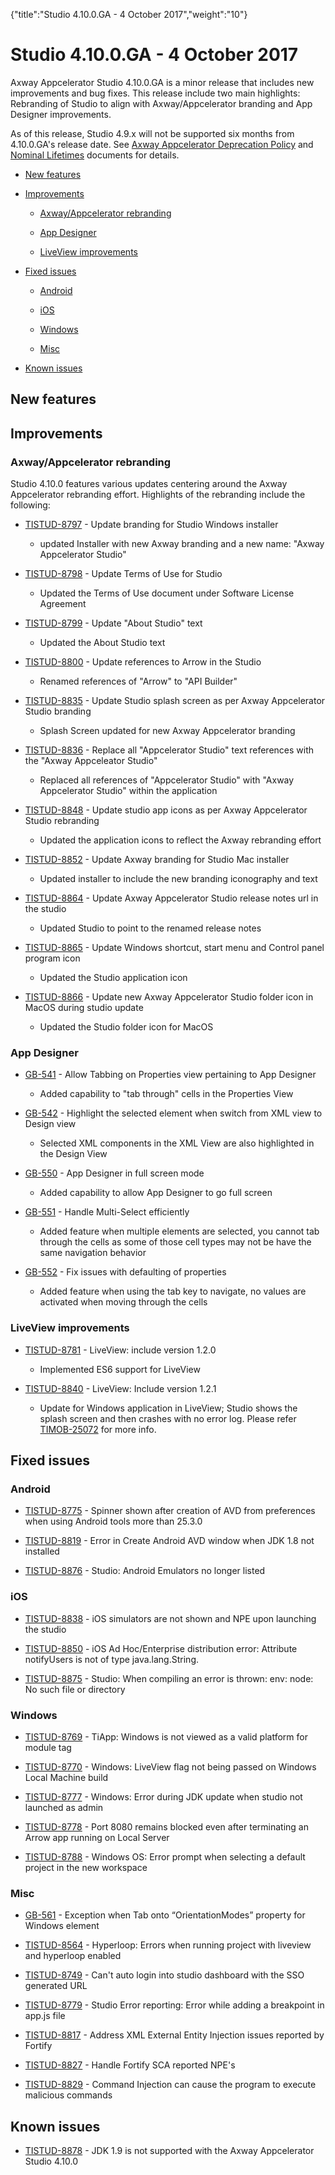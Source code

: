 {"title":"Studio 4.10.0.GA - 4 October 2017","weight":"10"} 

# Studio 4.10.0.GA - 4 October 2017

Axway Appcelerator Studio 4.10.0.GA is a minor release that includes new improvements and bug fixes. This release include two main highlights: Rebranding of Studio to align with Axway/Appcelerator branding and App Designer improvements.

As of this release, Studio 4.9.x will not be supported six months from 4.10.0.GA's release date. See [Axway Appcelerator Deprecation Policy](/docs/appc/AMPLIFY_Appcelerator_Services_Overview/Axway_Appcelerator_Deprecation_Policy/) and [Nominal Lifetimes](/docs/appc/AMPLIFY_Appcelerator_Services_Overview/Axway_Appcelerator_Product_Lifecycle/#NominalLifetimes) documents for details.

*   [New features](#Newfeatures)
    
*   [Improvements](#Improvements)
    
    *   [Axway/Appcelerator rebranding](#Axway/Appceleratorrebranding)
        
    *   [App Designer](#AppDesigner)
        
    *   [LiveView improvements](#LiveViewimprovements)
        
*   [Fixed issues](#Fixedissues)
    
    *   [Android](#Android)
        
    *   [iOS](#iOS)
        
    *   [Windows](#Windows)
        
    *   [Misc](#Misc)
        
*   [Known issues](#Knownissues)
    

## New features

## Improvements

### Axway/Appcelerator rebranding

Studio 4.10.0 features various updates centering around the Axway Appcelerator rebranding effort. Highlights of the rebranding include the following:

*   [TISTUD-8797](https://jira.appcelerator.org/browse/TISTUD-8797) - Update branding for Studio Windows installer
    
    *   updated Installer with new Axway branding and a new name: "Axway Appcelerator Studio"
        
*   [TISTUD-8798](https://jira.appcelerator.org/browse/TISTUD-8798) - Update Terms of Use for Studio
    
    *   Updated the Terms of Use document under Software License Agreement
        
*   [TISTUD-8799](https://jira.appcelerator.org/browse/TISTUD-8799) - Update "About Studio" text
    
    *   Updated the About Studio text
        
*   [TISTUD-8800](https://jira.appcelerator.org/browse/TISTUD-8800) - Update references to Arrow in the Studio
    
    *   Renamed references of "Arrow" to "API Builder"
        
*   [TISTUD-8835](https://jira.appcelerator.org/browse/TISTUD-8835) - Update Studio splash screen as per Axway Appcelerator Studio branding
    
    *   Splash Screen updated for new Axway Appcelerator branding
        
*   [TISTUD-8836](https://jira.appcelerator.org/browse/TISTUD-8836) - Replace all "Appcelerator Studio" text references with the "Axway Appceleator Studio"
    
    *   Replaced all references of "Appcelerator Studio" with "Axway Appcelerator Studio" within the application
        
*   [TISTUD-8848](https://jira.appcelerator.org/browse/TISTUD-8848) - Update studio app icons as per Axway Appcelerator Studio rebranding
    
    *   Updated the application icons to reflect the Axway rebranding effort
        
*   [TISTUD-8852](https://jira.appcelerator.org/browse/TISTUD-8852) - Update Axway branding for Studio Mac installer
    
    *   Updated installer to include the new branding iconography and text
        
*   [TISTUD-8864](https://jira.appcelerator.org/browse/TISTUD-8864) - Update Axway Appcelerator Studio release notes url in the studio
    
    *   Updated Studio to point to the renamed release notes
        
*   [TISTUD-8865](https://jira.appcelerator.org/browse/TISTUD-8865) - Update Windows shortcut, start menu and Control panel program icon
    
    *   Updated the Studio application icon
        
*   [TISTUD-8866](https://jira.appcelerator.org/browse/TISTUD-8866) - Update new Axway Appcelerator Studio folder icon in MacOS during studio update
    
    *   Updated the Studio folder icon for MacOS
        

### App Designer

*   [GB-541](https://jira.appcelerator.org/browse/GB-541) - Allow Tabbing on Properties view pertaining to App Designer
    
    *   Added capability to "tab through" cells in the Properties View
        
*   [GB-542](https://jira.appcelerator.org/browse/GB-542) - Highlight the selected element when switch from XML view to Design view
    
    *   Selected XML components in the XML View are also highlighted in the Design View
        
*   [GB-550](https://jira.appcelerator.org/browse/GB-550) - App Designer in full screen mode
    
    *   Added capability to allow App Designer to go full screen
        
*   [GB-551](https://jira.appcelerator.org/browse/GB-551) - Handle Multi-Select efficiently
    
    *   Added feature when multiple elements are selected, you cannot tab through the cells as some of those cell types may not be have the same navigation behavior
        
*   [GB-552](https://jira.appcelerator.org/browse/GB-552) - Fix issues with defaulting of properties
    
    *   Added feature when using the tab key to navigate, no values are activated when moving through the cells
        

### LiveView improvements

*   [TISTUD-8781](https://jira.appcelerator.org/browse/TISTUD-8781) - LiveView: include version 1.2.0
    
    *   Implemented ES6 support for LiveView
        
*   [TISTUD-8840](https://jira.appcelerator.org/browse/TISTUD-8840) - LiveView: Include version 1.2.1
    
    *   Update for Windows application in LiveView; Studio shows the splash screen and then crashes with no error log. Please refer [TIMOB-25072](https://jira.appcelerator.org/browse/TIMOB-25072) for more info.
        

## Fixed issues

### Android

*   [TISTUD-8775](https://jira.appcelerator.org/browse/TISTUD-8775) - Spinner shown after creation of AVD from preferences when using Android tools more than 25.3.0
    
*   [TISTUD-8819](https://jira.appcelerator.org/browse/TISTUD-8819) - Error in Create Android AVD window when JDK 1.8 not installed
    
*   [TISTUD-8876](https://jira.appcelerator.org/browse/TISTUD-8876) - Studio: Android Emulators no longer listed
    

### iOS

*   [TISTUD-8838](https://jira.appcelerator.org/browse/TISTUD-8838) - iOS simulators are not shown and NPE upon launching the studio
    
*   [TISTUD-8850](https://jira.appcelerator.org/browse/TISTUD-8850) - iOS Ad Hoc/Enterprise distribution error: Attribute notifyUsers is not of type java.lang.String.
    
*   [TISTUD-8875](https://jira.appcelerator.org/browse/TISTUD-8875) - Studio: When compiling an error is thrown: env: node: No such file or directory
    

### Windows

*   [TISTUD-8769](https://jira.appcelerator.org/browse/TISTUD-8769) - TiApp: Windows is not viewed as a valid platform for module tag
    
*   [TISTUD-8770](https://jira.appcelerator.org/browse/TISTUD-8770) - Windows: LiveView flag not being passed on Windows Local Machine build
    
*   [TISTUD-8777](https://jira.appcelerator.org/browse/TISTUD-8777) - Windows: Error during JDK update when studio not launched as admin
    
*   [TISTUD-8778](https://jira.appcelerator.org/browse/TISTUD-8778) - Port 8080 remains blocked even after terminating an Arrow app running on Local Server
    
*   [TISTUD-8788](https://jira.appcelerator.org/browse/TISTUD-8788) - Windows OS: Error prompt when selecting a default project in the new workspace
    

### Misc

*   [GB-561](https://jira.appcelerator.org/browse/GB-561) - Exception when Tab onto “OrientationModes” property for Windows element
    
*   [TISTUD-8564](https://jira.appcelerator.org/browse/TISTUD-8564) - Hyperloop: Errors when running project with liveview and hyperloop enabled
    
*   [TISTUD-8749](https://jira.appcelerator.org/browse/TISTUD-8749) - Can't auto login into studio dashboard with the SSO generated URL
    
*   [TISTUD-8779](https://jira.appcelerator.org/browse/TISTUD-8779) - Studio Error reporting: Error while adding a breakpoint in app.js file
    
*   [TISTUD-8817](https://jira.appcelerator.org/browse/TISTUD-8817) - Address XML External Entity Injection issues reported by Fortify
    
*   [TISTUD-8827](https://jira.appcelerator.org/browse/TISTUD-8827) - Handle Fortify SCA reported NPE's
    
*   [TISTUD-8829](https://jira.appcelerator.org/browse/TISTUD-8829) - Command Injection can cause the program to execute malicious commands
    

## Known issues

*   [TISTUD-8878](https://jira.appcelerator.org/browse/TISTUD-8878) - JDK 1.9 is not supported with the Axway Appcelerator Studio 4.10.0